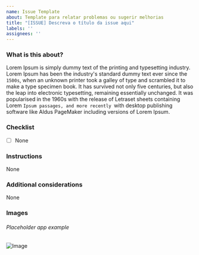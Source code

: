 ```yaml
---
name: Issue Template
about: Template para relatar problemas ou sugerir melhorias
title: "[ISSUE] Descreva o título da issue aqui"
labels: ''
assignees: ''
---
```


### What is this about?
Lorem Ipsum is simply dummy text of the printing and typesetting industry. Lorem Ipsum has been the industry's standard dummy text ever since the `1500s`, when an unknown printer took a galley of type and scrambled it to make a type specimen book. It has survived not only five centuries, but also the leap into electronic typesetting, remaining essentially unchanged. It was popularised in the 1960s with the release of Letraset sheets containing Lorem `Ipsum passages, and more recently `with desktop publishing software like Aldus PageMaker including versions of Lorem Ipsum.

### Checklist
- [ ] None

### Instructions
None

### Additional considerations
None

### Images
###### Placeholder app example
![Image](https://placehold.co/800x200)
